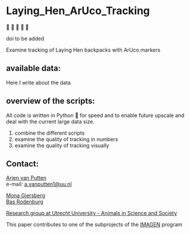 # Laying_Hen_ArUco_Tracking
:movie_camera: :hatching_chick: :hatched_chick: :baby_chick: :chicken:

doi to be added



Examine tracking of Laying Hen backpacks with ArUco markers

## available data:
Here I write about the data

## overview of the scripts:
All code is written in Python :snake: for speed and to enable future upscale and deal with the current large data size. 


1. combine the different scripts
2. examine the quality of tracking in numbers
3. examine the quality of tracking visually


## Contact:
[Arjen van Putten](https://www.uu.nl/staff/AvanPutten) \
e-mail: a.vanputten1@uu.nl 

[Mona Giersberg ](https://www.uu.nl/staff/MFGiersberg) \
[Bas Rodenburg](https://www.uu.nl/staff/TBRodenburg
)


[Research group at Utrecht University - Animals in Science and Society](https://www.uu.nl/staff/organisationalchart/dgk/203/1036)

This paper contributes to one of the subprojects of the [IMAGEN](https://www.nwo.nl/onderzoeksprogrammas/perspectief/perspectief-toekenningen/animal-group-sensor-integrating-behavioural-dynamics-and-social-genetic-effects-to-improve-health-welfare-and-ecological-footprint-of-livestock-imagen) program 
